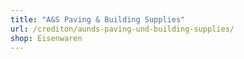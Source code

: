 ```yaml
---
title: "A&S Paving & Building Supplies"
url: /crediton/aunds-paving-und-building-supplies/
shop: Eisenwaren
---
```

